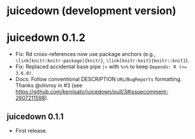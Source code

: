 # juicedown (development version)

# juicedown 0.1.2

- Fix: Rd cross-references now use package anchors (e.g., `\link[knitr:knitr-package]{knitr}`, `\link[knitr:knit]{knitr::knit}`).
- Fix: Replaced accidental base pipe `|>` with `%>%` to keep `Depends: R (>= 3.6.0)`.
- Docs: Follow conventional DESCRIPTION `URL`/`BugReports` formatting. Thanks @olivroy in #3 (see https://github.com/kenjisato/juicedown/pull/3#issuecomment-2607211598).

## juicedown 0.1.1

* First release.

